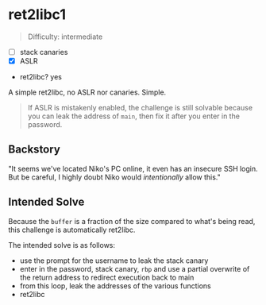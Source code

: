 # ret2libc1

>Difficulty: intermediate

- [ ] stack canaries
- [x] ASLR
- ret2libc? yes

A simple ret2libc, no ASLR nor canaries. Simple.

>If ASLR is mistakenly enabled, the challenge is still solvable because you can
>leak the address of `main`, then fix it after you enter in the password.

## Backstory

"It seems we've located Niko's PC online, it even has an insecure SSH login.
But be careful, I highly doubt Niko would *intentionally* allow this."

## Intended Solve

Because the `buffer` is a fraction of the size compared to what's being read, this challenge is automatically ret2libc.

The intended solve is as follows:

- use the prompt for the username to leak the stack canary
- enter in the password, stack canary, `rbp` and use a partial overwrite of the return address to redirect execution back to main
- from this loop, leak the addresses of the various functions
- ret2libc
